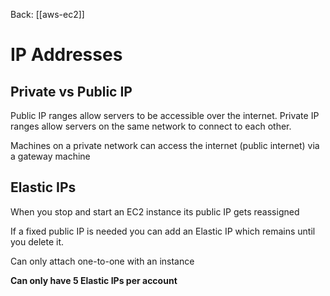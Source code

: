 Back: [[aws-ec2]]

# IP Addresses
## Private vs Public IP
Public IP ranges allow servers to be accessible over the internet. Private IP ranges allow servers on the same network to connect to each other.

Machines on a private network can access the internet (public internet) via a gateway machine

## Elastic IPs
When you stop and start an EC2 instance its public IP gets reassigned

If a fixed public IP is needed you can add an Elastic IP which remains until you delete it.

Can only attach one-to-one with an instance

**Can only have 5 Elastic IPs per account**